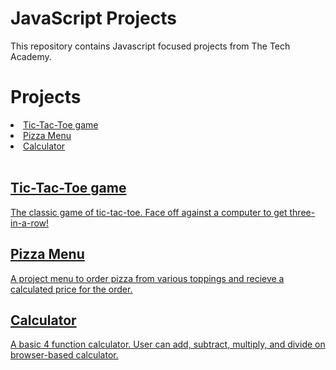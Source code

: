 # JavaScript Projects
<p>This repository contains Javascript focused projects from The Tech Academy.</p>

# Projects

<li><a href="https://github.com/ethantl-1511/Tech-Academy-Projects/tree/main/JavaScript-Projects/TicTacToe"> Tic-Tac-Toe game </li>
<li><a href="https://github.com/ethantl-1511/Tech-Academy-Projects/tree/main/JavaScript-Projects/Pizza_Project"> Pizza Menu </li>
<li><a href="https://github.com/ethantl-1511/Tech-Academy-Projects/tree/main/JavaScript-Projects/Calculator"> Calculator </li>

<br>
<h2>Tic-Tac-Toe game</h2>
<p>The classic game of tic-tac-toe. Face off against a computer to get three-in-a-row! </p>

<h2>Pizza Menu</h2>
<p>A project menu to order pizza from various toppings and recieve a calculated price for the order.</p>

<h2>Calculator</h2>
<p>A basic 4 function calculator. User can add, subtract, multiply, and divide on browser-based calculator.</p></p>

